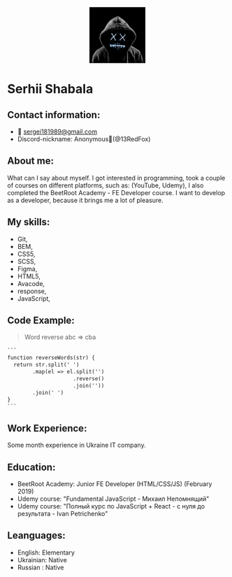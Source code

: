 <div align='center'>
  <img src='./images/Anon.jpeg' alt='My Avatar' width='128' />
</div>

# Serhii Shabala

## Contact information:

- 💌 sergei181989@gmail.com
- Discord-nickname: Anonymous🦊(@13RedFox)

## About me:

What can I say about myself. I got interested in programming, took a couple of courses on different platforms, such as: (YouTube, Udemy), I also completed the BeetRoot Academy - FE Developer course. I want to develop as a developer, because it brings me a lot of pleasure.

## My skills:

- Git,
- BEM,
- CSS5,
- SCSS,
- Figma,
- HTML5,
- Avacode,
- response,
- JavaScript,

## Code Example:

> Word reverse abc => cba

    ```
    function reverseWords(str) {
      return str.split(' ')
            .map(el => el.split('')
                         .reverse()
                         .join(''))
            .join(' ')
    }
    ```

## Work Experience:

Some month experience in Ukraine IT company.

## Education:

- BeetRoot Academy: Junior FE Developer (HTML/CSS/JS) (February 2019)
- Udemy course: "Fundamental JavaScript - Михаил Непомнящий"
- Udemy course: "Полный курс по JavaScript + React - с нуля до результата - Ivan Petrichenko"

## Leanguages:

- English: Elementary
- Ukrainian: Native
- Russian : Native
